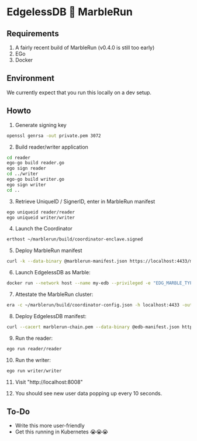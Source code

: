 # EdgelessDB 🤝 MarbleRun

## Requirements
1. A fairly recent build of MarbleRun (v0.4.0 is still too early)
2. EGo
3. Docker

## Environment
We currently expect that you run this locally on a dev setup.

## Howto
1. Generate signing key
```bash
openssl genrsa -out private.pem 3072
```

2. Build reader/writer application
```bash
cd reader
ego-go build reader.go
ego sign reader
cd ../writer
ego-go build writer.go
ego sign writer
cd ..
```

3. Retrieve UniqueID / SignerID, enter in MarbleRun manifest
```bash
ego uniqueid reader/reader
ego uniqueid writer/writer
```

4. Launch the Coordinator
```bash
erthost ~/marblerun/build/coordinator-enclave.signed
```

5. Deploy MarbleRun manifest
```bash
curl -k --data-binary @marblerun-manifest.json https://localhost:4433/manifest
```
6. Launch EdgelessDB as Marble:
```bash
docker run --network host --name my-edb --privileged -e "EDG_MARBLE_TYPE=edb-sample" -e "EDG_MARBLE_COORDINATOR_ADDR=localhost:2001" -e "EDG_MARBLE_UUID_FILE=uuid" -e "EDG_MARBLE_DNS_NAMES=localhost" -v /dev/sgx:/dev/sgx -t ghcr.io/edgelesssys/edgelessdb-sgx-4gb -marble
```

7. Attestate the MarbleRun cluster:
```bash
era -c ~/marblerun/build/coordinator-config.json -h localhost:4433 -output-chain marblerun-chain.pem
```

8. Deploy EdgelessDB manifest:
```bash
curl --cacert marblerun-chain.pem --data-binary @edb-manifest.json https://localhost:8080/manifest
```

9. Run the reader:
```bash
ego run reader/reader
```

10. Run the writer:
```bash
ego run writer/writer
```

11. Visit "http://localhost:8008"

12. You should see new user data popping up every 10 seconds.

## To-Do
* Write this more user-friendly
* Get this running in Kubernetes 😭😭😭
